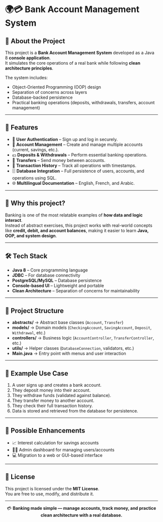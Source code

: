 # 🌍💳 Bank Account Management System

## 📌 About the Project
This project is a **Bank Account Management System** developed as a Java 8 **console application**.  
It simulates the core operations of a real bank while following **clean architecture principles**.

The system includes:
- Object-Oriented Programming (OOP) design
- Separation of concerns across layers
- Database-backed persistence
- Practical banking operations (deposits, withdrawals, transfers, account management)

---

## 🚀 Features
- 🔑 **User Authentication** – Sign up and log in securely.
- 🏦 **Account Management** – Create and manage multiple accounts (current, savings, etc.).
- 💵 **Deposits & Withdrawals** – Perform essential banking operations.
- 🔄 **Transfers** – Send money between accounts.
- 📜 **Transaction History** – Track all operations with timestamps.
- 🗄️ **Database Integration** – Full persistence of users, accounts, and operations using SQL.
- 🌐 **Multilingual Documentation** – English, French, and Arabic.

---

## 🎯 Why this project?
Banking is one of the most relatable examples of **how data and logic interact**.  
Instead of abstract exercises, this project works with real-world concepts like **credit, debit, and account balances**, making it easier to learn **Java, OOP, and system design**.

---

## 🛠️ Tech Stack
- **Java 8** – Core programming language
- **JDBC** – For database connectivity
- **PostgreSQL/MySQL** – Database persistence
- **Console-based UI** – Lightweight and portable
- **Clean Architecture** – Separation of concerns for maintainability

---

## 📂 Project Structure
- **abstracts/** → Abstract base classes (`Account`, `Transfer`)
- **models/** → Domain models (`CheckingAccount`, `SavingAccount`, `Deposit`, `Withdrawal`, etc.)
- **controllers/** → Business logic (`AccountController`, `TransferController`, etc.)
- **utils/** → Helper classes (`DatabaseConnection`, validators, etc.)
- **Main.java** → Entry point with menus and user interaction

---

## 🔑 Example Use Case
1. A user signs up and creates a bank account.
2. They deposit money into their account.
3. They withdraw funds (validated against balance).
4. They transfer money to another account.
5. They check their full transaction history.
6. Data is stored and retrieved from the database for persistence.

---

## 🏦 Possible Enhancements
- 📈 Interest calculation for savings accounts
- 👨‍💼 Admin dashboard for managing users/accounts
- 💻 Migration to a web or GUI-based interface

---

## 📜 License
This project is licensed under the **MIT License**.  
You are free to use, modify, and distribute it.

---

<p align="center">
  💳 <strong>Banking made simple — manage accounts, track money, and practice clean architecture with a real database.</strong>
</p>
